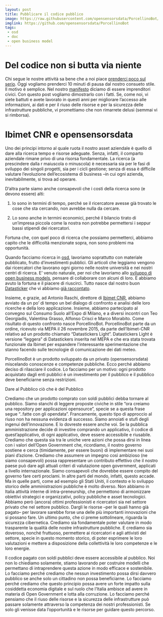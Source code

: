 ```yaml
---
layout: post
title: Pubblicare il codice pubblico
image: https://raw.githubusercontent.com/opensensorsdata/PorcellinoBot/master/stickers/porcellino/png/porcellino_intro.png
imglink: https://github.com/opensensorsdata/PorcellinoBot
tags:
 - osd
 - doc
 - open business model
---
```


# Del codice non si butta via niente

Chi segue le nostre attività sa bene che a noi piace [prenderci poco sul serio](http://doc.opensensorsdata.it/keynote/20151202-BTO-Winckelmann-Squallor/#/). Oggi vogliamo prenderci 10 minuti di pausa dal nostro consueto stile. Il motivo è semplice. Nel nostro [manifesto](http://www.opensensorsdata.it/#manifesto) diciamo di essere imprenditori civici. Con questo post vogliamo dimostrarlo con i fatti. Se, come noi, vi siete battuti e avete lavorato in questi anni per migliorare l’accesso alle informazioni, ai dati e per il riuso delle risorse e per la sicurezza delle infrastrutture pubbliche, vi promettiamo che non rimarrete delusi (semmai vi si rimborsa). 


# Ibimet CNR e opensensorsdata

Uno dei principi intorno al quale ruota il nostro asset aziendale è quello di dare alla ricerca tempo e risorse adeguate. Senza, infatti, il comparto aziendale rimane privo di una risorsa fondamentale. La ricerca (a prescindere dalla r maiuscola o minuscola) è necessaria sia per le fasi di sviluppo dei singoli progetti, sia per i cicli gestione; senza di essa è difficile valutare l’evoluzione dell’ecosistema di business –in cui ogni azienda, inevitabilmente, si trova ad operare. 

D’altra parte siamo anche consapevoli che i costi della ricerca sono (e devono essere) alti:

1. lo sono in termini di tempo, perché se il ricercatore avesse già trovato le cose che sta cercando, non avrebbe nulla da cercare. 

2. Lo sono anche in termini economici, perché il bilancio tirato di un’impresa piccola come la nostra non potrebbe permettersi i seppur bassi stipendi dei ricercatori. 

Fortuna che, con quel poco di ricerca che possiamo permetterci, abbiamo capito che le difficoltà menzionate sopra, non sono problemi ma opportunità. 

Quando facciamo ricerca in [osd](http://opensensorsdata.it), lavoriamo soprattutto con materiale pubblicato, frutto d’investimenti pubblici. Gli articoli che leggiamo vengono dai ricercatori che lavorano ogni giorno nelle nostre università e nei nostri centri di ricerca. E’ venuto naturale, per noi che lavoriamo allo [sviluppo di open business models](http://www.masterplan.tools), pensare di collaborare con alcuni di loro. E abbiamo avuto la fortuna e il piacere di riuscirci. Tutto nasce dal nostro buon [Datasticker](http://www.opensensorsdata.it/#work) che vi abbiamo [già raccontato](https://medium.com/opensensorsdata-review/il-rendering-iconologico-dei-dati-preferibilmente-aperti-f06c6788443a#.4u1th33dk).

Insieme, e grazie, ad Antonio Raschi, direttore di [Ibimet CNR](http://www.ibimet.cnr.it/), abbiamo avviato da un po’ di tempo un bel dialogo di confronto e analisi delle loro ricerche e della loro applicazione. Insieme, abbiamo partecipato al convegno sul Consumo Suolo all’Expo di Milano, e a diversi incontri con Teo Georgiadis, Valentina Grasso, Alfonso Crisci e Marco Morabito. Come risultato di questo confronto nasce PorcellinoBot. PorcellinoBot parte da un ordine, ricevuto via MEPA il 26 novembre 2015, da parte dell’Ibimet-CNR relativo ad un prodotto chiamato “Datastickers Light”. Datastickers Light è versione “leggera” di Datastickers inserita nel MEPA e che era stata trovata funzionale da Ibimet per espandere l’interessante sperimentazione che stanno facendo sulle tecnologie di comunicazione dei dati meteo. 

PorcellinoBot è un prodotto sviluppato da un privato (opensensorsdata) miscelando conoscenze e competenze pubbliche. Ecco perché abbiamo deciso di rilasciare il codice. Lo facciamo per un motivo: ogni prodotto acquistato dagli enti pubblici è un investimento per il pubblico e il pubblico deve beneficiarne senza restrizioni. 


Dare al Pubblico ciò che è del Pubblico

Crediamo che un prodotto comprato con soldi pubblici debba tornare al pubblico. Siamo stanchi di leggere proposte civiche in stile “ora creiamo una repository per applicazioni opensource”, specie se a questa frase segue “..fatte con gli opendata”. Francamente, questo tipo di approccio al riuso non ha nessuna evidenza di successo. Siamo annoiati e stufi degli ingenui dell’innovazione. E lo dovreste essere anche voi. Se la pubblica amministrazione decide di investire comprando un applicativo, il codice di quest’applicativo, di ogni applicativo, deve essere accessibile e riusabile. Crediamo che questa sia tra le uniche vere azioni che possa dirsi in linea con i valori dell’Open Government che, ricordiamo, il nostro governo sostiene e cerca (timidamente, per essere buoni) di implementare nei suoi piani d’azione. Crediamo che assumere un impegno così ambizioso (ne siamo consapevoli) possa rappresentare un contributo effettivo che il nostro paese può dare agli attuali criteri di valutazione open government, applicati a livello internazionale. Siamo consapevoli che dovrebbe essere compito del governo fare certi proclami. In altre parti del mondo, infatti, questo accade. Ma in quelle parti, come ad esempio gli Stati Uniti, il contesto e lo sviluppo storico delle amministrazioni pubbliche è molto diverso. Non abbiamo in Italia attività interne di intra-preneurship, che permettono di armonizzare obiettivi strategici e organizzativi, policy pubbliche e asset tecnologici. Abbiamo però (ancora) ottimi professionisti e ricercatori sia nel settore privato che nel settore pubblico. Dargli le risorse –per le quali hanno già pagato– per lavorare sarebbe forse una delle più importanti innovazioni che si possano fare. Un ultimo punto, che ci preme sottolineare, riguarda la sicurezza cibernetica. Crediamo sia fondamentale poter valutare in modo trasparente la qualità delle nostre infrastrutture pubbliche. E crediamo sia doveroso, nonché fruttuoso, permettere ai ricercatori e agli attivisti del settore, specie in questo momento storico, di poter esprimere le loro valutazioni e mettere a disposizione della collettività le loro competenze e le loro energie. 

Il codice pagato con soldi pubblici deve essere accessibile al pubblico. Noi non lo chiediamo solamente, stiamo lavorando per costruire modelli che permettano di intraprendere questa azione in modo efficace e sostenibile. Lo facciamo perché crediamo che nessun investimento possa dirsi davvero pubblico se anche solo un cittadino non possa beneficiarne. Lo facciamo perché crediamo che questo principio possa avere un forte impatto sulla cosiddetta economia digitale e sul ruolo che l’Italia ambisce ad avere in materia di Open Government e lotta alla corruzione. Lo facciamo perché pensiamo che il riuso delle risorse e la sicurezza delle infrastrutture può passare solamente attraverso la competenza dei nostri professionisti. Se solo gli venisse data l’opportunità e le risorse per guidare questo percorso.